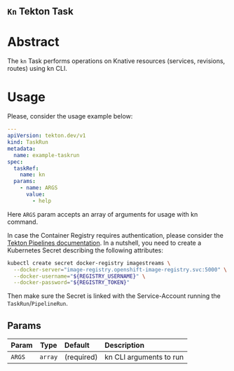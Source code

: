 ## `Kn` Tekton Task

# Abstract

The `kn` Task performs operations on Knative resources (services, revisions, routes) using kn CLI.

# Usage

Please, consider the usage example below:

```yaml
---
apiVersion: tekton.dev/v1
kind: TaskRun
metadata:
  name: example-taskrun
spec:
  taskRef:
    name: kn
  params:
    - name: ARGS
      value:
        - help
```

Here `ARGS` param accepts an array of arguments for usage with kn command.

In case the Container Registry requires authentication, please consider the [Tekton Pipelines documentation][tektonPipelineAuth]. In a nutshell, you need to create a Kubernetes Secret describing the following attributes:

```bash
kubectl create secret docker-registry imagestreams \
  --docker-server="image-registry.openshift-image-registry.svc:5000" \
  --docker-username="${REGISTRY_USERNAME}" \
  --docker-password="${REGISTRY_TOKEN}"
```

Then make sure the Secret is linked with the Service-Account running the `TaskRun`/`PipelineRun`.

## Params

| Param  |  Type   | Default    | Description             |
| :----- | :-----: | :--------- | :---------------------- |
| `ARGS` | `array` | (required) | kn CLI arguments to run |

[tektonPipelineAuth]: https://tekton.dev/docs/pipelines/auth/#configuring-docker-authentication-for-docker
